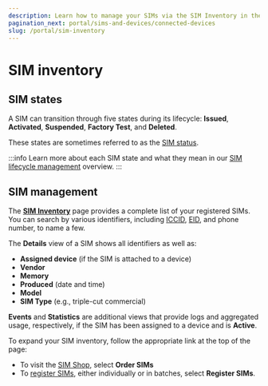 ```yaml
---
description: Learn how to manage your SIMs via the SIM Inventory in the emnify Portal
pagination_next: portal/sims-and-devices/connected-devices
slug: /portal/sim-inventory
---
```


# SIM inventory

## SIM states

A SIM can transition through five states during its lifecycle: **Issued**, **Activated**, **Suspended**, **Factory Test**, and **Deleted**.

These states are sometimes referred to as the [SIM status](/glossary#sim-status).

:::info
Learn more about each SIM state and what they mean in our [SIM lifecycle management](/services/sim-lifecycle-management) overview.
:::

## SIM management

The [**SIM Inventory**](https://portal.emnify.com/sim-inventory) page provides a complete list of your registered SIMs.
You can search by various identifiers, including [ICCID](/glossary#iccid), [EID](/glossary#eid), and phone number, to name a few.

The **Details** view of a SIM shows all identifiers as well as:

- **Assigned device** (if the SIM is attached to a device)
- **Vendor**
- **Memory** 
- **Produced** (date and time)
- **Model**
- **SIM Type** (e.g., triple-cut commercial)

**Events** and **Statistics** are additional views that provide logs and aggregated usage, respectively, if the SIM has been assigned to a device and is **Active**.

To expand your SIM inventory, follow the appropriate link at the top of the page:

- To visit the [SIM Shop](https://portal.emnify.com/sim-order), select **Order SIMs**
- To [register SIMs](https://portal.emnify.com/sim-registration), either individually or in batches, select **Register SIMs**.

